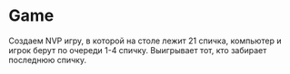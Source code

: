 # Game

Создаем NVP игру, в которой на столе лежит 21 спичка, компьютер и игрок берут по очереди 1-4 спичку. Выигрывает тот, кто забирает последнюю спичку.
